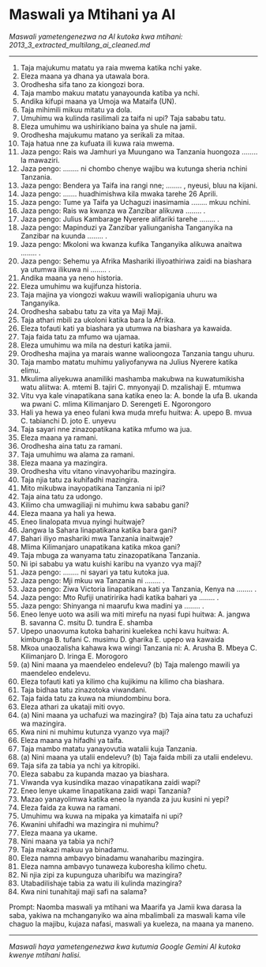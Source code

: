# Maswali ya Mtihani ya AI
*Maswali yametengenezwa na AI kutoka kwa mtihani: 2013_3_extracted_multilang_ai_cleaned.md*

---

1.  Taja majukumu matatu ya raia mwema katika nchi yake.
2.  Eleza maana ya dhana ya utawala bora.
3.  Orodhesha sifa tano za kiongozi bora.
4.  Taja mambo makuu matatu yanayounda katiba ya nchi.
5.  Andika kifupi maana ya Umoja wa Mataifa (UN).
6.  Taja mihimili mikuu mitatu ya dola.
7.  Umuhimu wa kulinda rasilimali za taifa ni upi? Taja sababu tatu.
8.  Eleza umuhimu wa ushirikiano baina ya shule na jamii.
9.  Orodhesha majukumu matano ya serikali za mitaa.
10. Taja hatua nne za kufuata ili kuwa raia mwema.
11. Jaza pengo: Rais wa Jamhuri ya Muungano wa Tanzania huongoza ........ la mawaziri.
12. Jaza pengo: ........ ni chombo chenye wajibu wa kutunga sheria nchini Tanzania.
13. Jaza pengo: Bendera ya Taifa ina rangi nne; ........ , nyeusi, bluu na kijani.
14. Jaza pengo: ....... huadhimishwa kila mwaka tarehe 26 Aprili.
15. Jaza pengo: Tume ya Taifa ya Uchaguzi inasimamia ........ mkuu nchini.
16. Jaza pengo: Rais wa kwanza wa Zanzibar alikuwa ........ .
17. Jaza pengo: Julius Kambarage Nyerere alifariki tarehe ........ .
18. Jaza pengo: Mapinduzi ya Zanzibar yaliunganisha Tanganyika na Zanzibar na kuunda ........ .
19. Jaza pengo: Mkoloni wa kwanza kufika Tanganyika alikuwa anaitwa ........ .
20. Jaza pengo: Sehemu ya Afrika Mashariki iliyoathiriwa zaidi na biashara ya utumwa ilikuwa ni ........ .
21. Andika maana ya neno historia.
22. Eleza umuhimu wa kujifunza historia.
23. Taja majina ya viongozi wakuu wawili waliopigania uhuru wa Tanganyika.
24. Orodhesha sababu tatu za vita ya Maji Maji.
25. Taja athari mbili za ukoloni katika bara la Afrika.
26. Eleza tofauti kati ya biashara ya utumwa na biashara ya kawaida.
27. Taja faida tatu za mfumo wa ujamaa.
28. Eleza umuhimu wa mila na desturi katika jamii.
29. Orodhesha majina ya marais wanne walioongoza Tanzania tangu uhuru.
30. Taja mambo matatu muhimu yaliyofanywa na Julius Nyerere katika elimu.
31. Mkulima aliyekuwa anamiliki mashamba makubwa na kuwatumikisha watu aliitwa:
    A. mtemi
    B. tajiri
    C. mnyonyaji
    D. mzalishaji
    E. mtumwa
32. Vitu vya kale vinapatikana sana katika eneo la:
    A. bonde la ufa
    B. ukanda wa pwani
    C. mlima Kilimanjaro
    D. Serengeti
    E. Ngorongoro
33. Hali ya hewa ya eneo fulani kwa muda mrefu huitwa:
    A. upepo
    B. mvua
    C. tabianchi
    D. joto
    E. unyevu
34. Taja sayari nne zinazopatikana katika mfumo wa jua.
35. Eleza maana ya ramani.
36. Orodhesha aina tatu za ramani.
37. Taja umuhimu wa alama za ramani.
38. Eleza maana ya mazingira.
39. Orodhesha vitu vitano vinavyoharibu mazingira.
40. Taja njia tatu za kuhifadhi mazingira.
41. Mito mikubwa inayopatikana Tanzania ni ipi?
42. Taja aina tatu za udongo.
43. Kilimo cha umwagiliaji ni muhimu kwa sababu gani?
44. Eleza maana ya hali ya hewa.
45. Eneo linalopata mvua nyingi huitwaje?
46. Jangwa la Sahara linapatikana katika bara gani?
47. Bahari iliyo mashariki mwa Tanzania inaitwaje?
48. Mlima Kilimanjaro unapatikana katika mkoa gani?
49. Taja mbuga za wanyama tatu zinazopatikana Tanzania.
50. Ni ipi sababu ya watu kuishi karibu na vyanzo vya maji?
51. Jaza pengo: ........ ni sayari ya tatu kutoka jua.
52. Jaza pengo: Mji mkuu wa Tanzania ni ........ .
53. Jaza pengo: Ziwa Victoria linapatikana kati ya Tanzania, Kenya na ........ .
54. Jaza pengo: Mto Rufiji unatiririka hadi katika bahari ya ........ .
55. Jaza pengo: Shinyanga ni maarufu kwa madini ya ........ .
56. Eneo lenye uoto wa asili wa miti mirefu na nyasi fupi huitwa:
    A. jangwa
    B. savanna
    C. msitu
    D. tundra
    E. shamba
57. Upepo unaovuma kutoka baharini kuelekea nchi kavu huitwa:
    A. kimbunga
    B. tufani
    C. musimu
    D. gharika
    E. upepo wa kawaida
58. Mkoa unaozalisha kahawa kwa wingi Tanzania ni:
    A. Arusha
    B. Mbeya
    C. Kilimanjaro
    D. Iringa
    E. Morogoro
59. (a) Nini maana ya maendeleo endelevu?
    (b) Taja malengo mawili ya maendeleo endelevu.
60. Eleza tofauti kati ya kilimo cha kujikimu na kilimo cha biashara.
61. Taja bidhaa tatu zinazotoka viwandani.
62. Taja faida tatu za kuwa na miundombinu bora.
63. Eleza athari za ukataji miti ovyo.
64. (a) Nini maana ya uchafuzi wa mazingira?
    (b) Taja aina tatu za uchafuzi wa mazingira.
65. Kwa nini ni muhimu kutunza vyanzo vya maji?
66. Eleza maana ya hifadhi ya taifa.
67. Taja mambo matatu yanayovutia watalii kuja Tanzania.
68. (a) Nini maana ya utalii endelevu?
    (b) Taja faida mbili za utalii endelevu.
69. Taja sifa za tabia ya nchi ya kitropiki.
70. Eleza sababu za kupanda mazao ya biashara.
71. Viwanda vya kusindika mazao vinapatikana zaidi wapi?
72. Eneo lenye ukame linapatikana zaidi wapi Tanzania?
73. Mazao yanayolimwa katika eneo la nyanda za juu kusini ni yepi?
74. Eleza faida za kuwa na ramani.
75. Umuhimu wa kuwa na mipaka ya kimataifa ni upi?
76. Kwanini uhifadhi wa mazingira ni muhimu?
77. Eleza maana ya ukame.
78. Nini maana ya tabia ya nchi?
79. Taja makazi makuu ya binadamu.
80. Eleza namna ambavyo binadamu wanaharibu mazingira.
81. Eleza namna ambavyo tunaweza kuboresha kilimo chetu.
82. Ni njia zipi za kupunguza uharibifu wa mazingira?
83. Utabadilishaje tabia za watu ili kulinda mazingira?
84. Kwa nini tunahitaji maji safi na salama?

Prompt: Naomba maswali ya mtihani wa Maarifa ya Jamii kwa darasa la saba, yakiwa na mchanganyiko wa aina mbalimbali za maswali kama vile chaguo la majibu, kujaza nafasi, maswali ya kueleza, na maana ya maneno.

---
*Maswali haya yametengenezwa kwa kutumia Google Gemini AI kutoka kwenye mtihani halisi.*
